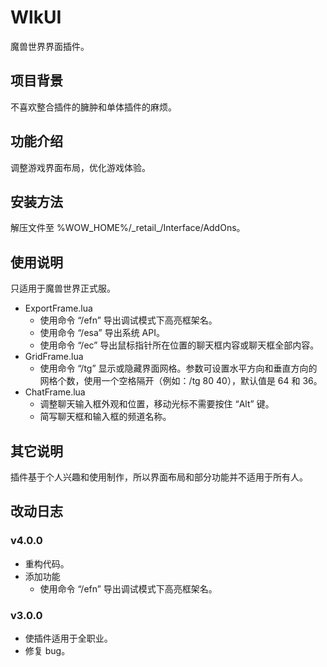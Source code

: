 # WlkUI
魔兽世界界面插件。

## 项目背景
不喜欢整合插件的臃肿和单体插件的麻烦。

## 功能介绍
调整游戏界面布局，优化游戏体验。

## 安装方法
解压文件至 %WOW_HOME%/_retail\_/Interface/AddOns。

## 使用说明
只适用于魔兽世界正式服。

- ExportFrame.lua
  - 使用命令 “/efn” 导出调试模式下高亮框架名。  
  - 使用命令 “/esa” 导出系统 API。
  - 使用命令 “/ec” 导出鼠标指针所在位置的聊天框内容或聊天框全部内容。
- GridFrame.lua
  - 使用命令 “/tg” 显示或隐藏界面网格。参数可设置水平方向和垂直方向的网格个数，使用一个空格隔开（例如：/tg 80 40），默认值是 64 和 36。
- ChatFrame.lua
  - 调整聊天输入框外观和位置，移动光标不需要按住 “Alt” 键。
  - 简写聊天框和输入框的频道名称。
  
## 其它说明
插件基于个人兴趣和使用制作，所以界面布局和部分功能并不适用于所有人。

## 改动日志
### v4.0.0
- 重构代码。
- 添加功能
  - 使用命令 “/efn” 导出调试模式下高亮框架名。

### v3.0.0
- 使插件适用于全职业。
- 修复 bug。
